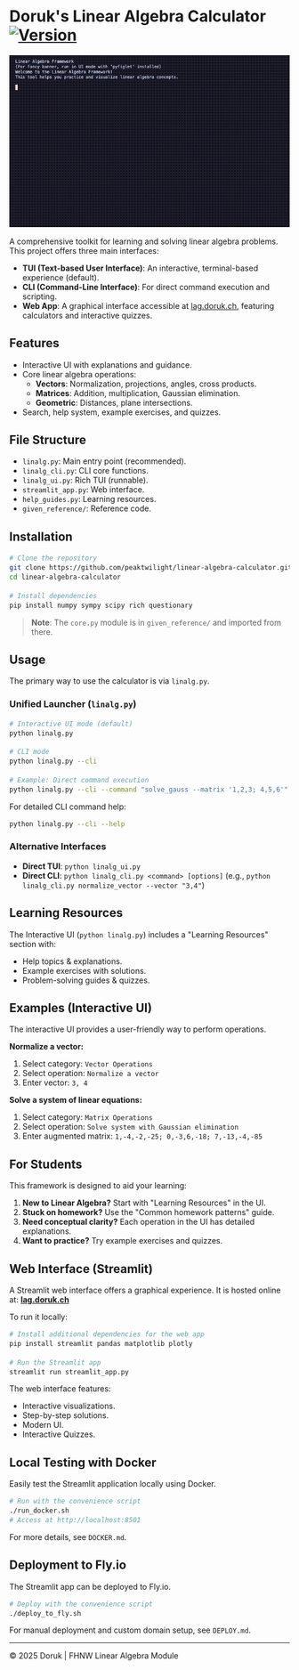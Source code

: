 # Doruk's Linear Algebra Calculator [![Version](https://img.shields.io/badge/version-1.4-blue.svg)](https://github.com/peaktwilight/linear-algebra-calculator/releases/tag/v1.4.1)

![CLI Demo](public/Doruks_Algebra_Calculator_CLI.gif)

A comprehensive toolkit for learning and solving linear algebra problems. This project offers three main interfaces:
-   **TUI (Text-based User Interface)**: An interactive, terminal-based experience (default).
-   **CLI (Command-Line Interface)**: For direct command execution and scripting.
-   **Web App**: A graphical interface accessible at [lag.doruk.ch](https://lag.doruk.ch), featuring calculators and interactive quizzes.

## Features

-   Interactive UI with explanations and guidance.
-   Core linear algebra operations:
    -   **Vectors**: Normalization, projections, angles, cross products.
    -   **Matrices**: Addition, multiplication, Gaussian elimination.
    -   **Geometric**: Distances, plane intersections.
-   Search, help system, example exercises, and quizzes.

## File Structure

-   `linalg.py`: Main entry point (recommended).
-   `linalg_cli.py`: CLI core functions.
-   `linalg_ui.py`: Rich TUI (runnable).
-   `streamlit_app.py`: Web interface.
-   `help_guides.py`: Learning resources.
-   `given_reference/`: Reference code.

## Installation

```bash
# Clone the repository
git clone https://github.com/peaktwilight/linear-algebra-calculator.git
cd linear-algebra-calculator

# Install dependencies
pip install numpy sympy scipy rich questionary
```

> **Note**: The `core.py` module is in `given_reference/` and imported from there.

## Usage

The primary way to use the calculator is via `linalg.py`.

### Unified Launcher (`linalg.py`)

```bash
# Interactive UI mode (default)
python linalg.py

# CLI mode
python linalg.py --cli

# Example: Direct command execution
python linalg.py --cli --command "solve_gauss --matrix '1,2,3; 4,5,6'"
```

For detailed CLI command help:
```bash
python linalg.py --cli --help
```

### Alternative Interfaces

-   **Direct TUI**: `python linalg_ui.py`
-   **Direct CLI**: `python linalg_cli.py <command> [options]` (e.g., `python linalg_cli.py normalize_vector --vector "3,4"`)

## Learning Resources

The Interactive UI (`python linalg.py`) includes a "Learning Resources" section with:
- Help topics & explanations.
- Example exercises with solutions.
- Problem-solving guides & quizzes.

## Examples (Interactive UI)

The interactive UI provides a user-friendly way to perform operations.

**Normalize a vector:**
1.  Select category: `Vector Operations`
2.  Select operation: `Normalize a vector`
3.  Enter vector: `3, 4`

**Solve a system of linear equations:**
1.  Select category: `Matrix Operations`
2.  Select operation: `Solve system with Gaussian elimination`
3.  Enter augmented matrix: `1,-4,-2,-25; 0,-3,6,-18; 7,-13,-4,-85`

## For Students

This framework is designed to aid your learning:
1.  **New to Linear Algebra?** Start with "Learning Resources" in the UI.
2.  **Stuck on homework?** Use the "Common homework patterns" guide.
3.  **Need conceptual clarity?** Each operation in the UI has detailed explanations.
4.  **Want to practice?** Try example exercises and quizzes.

## Web Interface (Streamlit)

A Streamlit web interface offers a graphical experience. It is hosted online at:
**[lag.doruk.ch](https://lag.doruk.ch)**

To run it locally:
```bash
# Install additional dependencies for the web app
pip install streamlit pandas matplotlib plotly

# Run the Streamlit app
streamlit run streamlit_app.py
```
The web interface features:
- Interactive visualizations.
- Step-by-step solutions.
- Modern UI.
- Interactive Quizzes.

## Local Testing with Docker

Easily test the Streamlit application locally using Docker.
```bash
# Run with the convenience script
./run_docker.sh
# Access at http://localhost:8501
```
For more details, see `DOCKER.md`.

## Deployment to Fly.io

The Streamlit app can be deployed to Fly.io.
```bash
# Deploy with the convenience script
./deploy_to_fly.sh
```
For manual deployment and custom domain setup, see `DEPLOY.md`.

---

© 2025 Doruk | FHNW Linear Algebra Module
